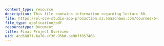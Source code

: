 ```yaml
---
content_type: resource
description: This file contains information regarding lecture 60.
file: https://ol-ocw-studio-app-production.s3.amazonaws.com/courses/6-170-software-studio-spring-2013/4cd68871ba70ef3695b0be98ff057468_MIT6_170S13_60-final-proj.pdf
file_type: application/pdf
resourcetype: Document
title: Final Project Overview
uid: 4cd68871-ba70-ef36-95b0-be98ff057468
---
```

